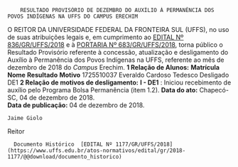         RESULTADO PROVISÓRIO DE DEZEMBRO DO AUXÍLIO À PERMANÊNCIA DOS POVOS INDÍGENAS NA UFFS DO CAMPUS ERECHIM  

 O REITOR DA UNIVERSIDADE FEDERAL DA FRONTEIRA SUL (UFFS), no uso de suas atribuições legais e, em cumprimento ao [EDITAL Nº 836/GR/UFFS/2018](https://www.uffs.edu.br/atos-normativos/edital/gr/2018-0836) e à [PORTARIA Nº 683/GR/UFFS/2018](https://www.uffs.edu.br/atos-normativos/portaria/gr/2018-0683), torna público o Resultado Provisório referente à concessão, atualização e desligamento do Auxílio à Permanência dos Povos Indígenas na UFFS, referente ao mês de dezembro de 2018 do *Campus*  Erechim.  **1 Relação de Alunos:**      **Matrícula**   **Nome**   **Resultado**   **Motivo**     1725510037   Everaldo Cardoso Tedesco   Desligado   DE1      **2 Relação de motivos de desligamento:** **I - DE1** : Iniciou recebimento de auxílio pelo Programa Bolsa Permanência (item 1.2).      **Data do ato:** Chapecó-SC, 04 de dezembro de 2018.   
 **Data de publicação:**  04 de dezembro de 2018. 

    Jaime Giolo   
 Reitor 

      Documento Histórico  [EDITAL Nº 1177/GR/UFFS/2018](https://www.uffs.edu.br/atos-normativos/edital/gr/2018-1177/@@download/documento_historico)     
      